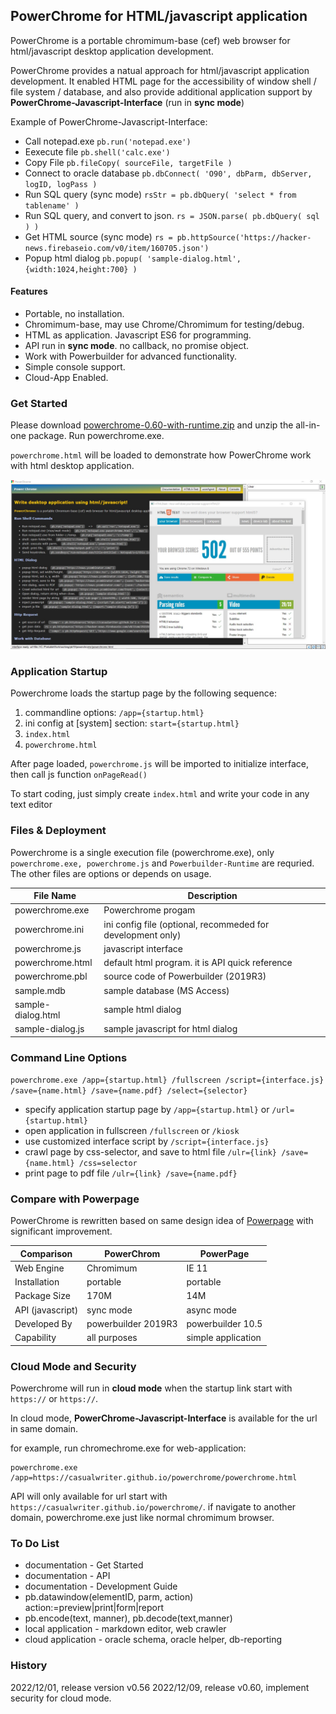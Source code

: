 ## PowerChrome for HTML/javascript application

PowerChrome is a portable chromimum-base (cef) web browser for html/javascript desktop application development.

PowerChrome provides a natual approach for html/javascript application development. It enabled HTML page for the 
accessibility of window shell / file system / database, and also provide additional application support 
by **PowerChrome-Javascript-Interface** (run in **sync mode**)

Example of PowerChrome-Javascript-Interface:

* Call notepad.exe ``pb.run('notepad.exe')``
* Eexecute file ``pb.shell('calc.exe')``
* Copy File  ``pb.fileCopy( sourceFile, targetFile )``
* Connect to oracle database ``pb.dbConnect( 'O90', dbParm, dbServer, logID, logPass )``
* Run SQL query (sync mode) ``rsStr = pb.dbQuery( 'select * from tablename' )``
* Run SQL query, and convert to json. ``rs = JSON.parse( pb.dbQuery( sql ) )``
* Get HTML source (sync mode) ``rs = pb.httpSource('https://hacker-news.firebaseio.com/v0/item/160705.json')`` 
* Popup html dialog ``pb.popup( 'sample-dialog.html', {width:1024,height:700} )``

#### Features

* Portable, no installation.
* Chromimum-base, may use Chrome/Chromimum for testing/debug.
* HTML as application. Javascript ES6 for programming.
* API run in **sync mode**. no callback, no promise object.
* Work with Powerbuilder for advanced functionality.
* Simple console support.
* Cloud-App Enabled.

### Get Started

Please download [powerchrome-0.60-with-runtime.zip](download/powerchrome-0.60-with-runtime.zip) 
and unzip the all-in-one package. Run powerchrome.exe.

`powerchrome.html` will be loaded to demonstrate how PowerChrome work with html desktop application.

![](powerchrome.jpg)

### Application Startup

Powerchrome loads the startup page by the following sequence:

1. commandline options: `/app={startup.html}`
2. ini config at [system] section: `start={startup.html}`
3. `index.html` 
4. `powerchrome.html`

After page loaded, `powerchrome.js` will be imported to initialize interface, then call js function `onPageRead()`

To start coding, just simply create ``index.html`` and write your code in any text editor


### Files & Deployment

Powerchrome is a single execution file (powerchrome.exe), only `powerchrome.exe, powerchrome.js` 
and `Powerbuilder-Runtime` are requried. The other files are options or depends on usage.

File Name       | Description
----------------|------------------------
powerchrome.exe | Powerchrome progam 
powerchrome.ini | ini config file (optional, recommeded for development only)
powerchrome.js  | javascript interface
powerchrome.html| default html program. it is API quick reference 
powerchrome.pbl | source code of Powerbuilder (2019R3)
sample.mdb      | sample database (MS Access)
sample-dialog.html | sample html dialog 
sample-dialog.js  | sample javascript for html dialog 


### Command Line Options

``powerchrome.exe /app={startup.html} /fullscreen /script={interface.js} /save={name.html} /save={name.pdf} /select={selector}``    

* specify application startup page by ``/app={startup.html}`` or ``/url={startup.html}``
* open application in fullscreen ``/fullscreen`` or ``/kiosk``
* use customized interface script by ``/script={interface.js}``
* crawl page by css-selector, and save to html file ``/ulr={link} /save={name.html} /css=selector``
* print page to pdf file ``/ulr={link} /save={name.pdf}``


### Compare with Powerpage

PowerChrome is rewritten based on same design idea of [Powerpage](https://github.com/casualwriter/powerpage) 
with significant improvement.

| Comparison       | PowerChrom        | PowerPage
|------------------|-----------------|----------
| Web Engine       | Chromimum         | IE 11
| Installation     | portable          | portable
| Package Size     | 170M              | 14M
| API (javascript) | sync mode         | async mode
| Developed By     | powerbuilder 2019R3 | powerbuilder 10.5
| Capability       | all purposes        |  simple application


### Cloud Mode and Security

Powerchrome will run in **cloud mode** when the startup link start with `https://` or `https://`. 

In cloud mode, **PowerChrome-Javascript-Interface** is available for the url in same domain. 

for example, run chromechrome.exe for web-application:

```
powerchrome.exe /app=https://casualwriter.github.io/powerchrome/powerchrome.html

```

API will only available for url start with ``https://casualwriter.github.io/powerchrome/``.
if navigate to another domain, powerchrome.exe just like normal chromimum browser.


### To Do List

* documentation - Get Started
* documentation - API 
* documentation - Development Guide
* pb.datawindow(elementID, parm, action) action:=preview|print|form|report
* pb.encode(text, manner), pb.decode(text,manner)
* local application - markdown editor, web crawler
* cloud application - oracle schema, oracle helper, db-reporting

### History

2022/12/01, release version v0.56
2022/12/09, release v0.60, implement security for cloud mode.

